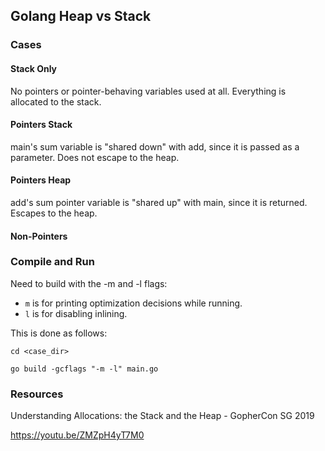 ## Golang Heap vs Stack

### Cases

#### Stack Only

No pointers or pointer-behaving variables used at all. Everything is allocated to the stack.

#### Pointers Stack

main's sum variable is "shared down" with add, since it is passed as a parameter. Does not escape to the heap.

#### Pointers Heap

add's sum pointer variable is "shared up" with main, since it is returned. Escapes to the heap.

#### Non-Pointers



### Compile and Run

Need to build with the -m and -l flags: 

* `m` is for printing optimization decisions while running.
* `l` is for disabling inlining. 

This is done as follows:

```
cd <case_dir> 

go build -gcflags "-m -l" main.go
```


### Resources

Understanding Allocations: the Stack and the Heap - GopherCon SG 2019
 
https://youtu.be/ZMZpH4yT7M0


